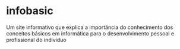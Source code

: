 # infobasic
Um site informativo que explica a importância do conhecimento dos conceitos básicos em informática para o desenvolvimento pessoal e profissional do indivíduo
